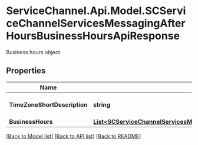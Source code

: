 # ServiceChannel.Api.Model.SCServiceChannelServicesMessagingAfterHoursBusinessHoursApiResponse
Business hours object.

## Properties

Name | Type | Description | Notes
------------ | ------------- | ------------- | -------------
**TimeZoneShortDescription** | **string** | Location’s timezone abbreviation. | [optional] 
**BusinessHours** | [**List&lt;SCServiceChannelServicesMessagingAfterHoursBusinessHourApiResponse&gt;**](SCServiceChannelServicesMessagingAfterHoursBusinessHourApiResponse.md) |  | [optional] 

[[Back to Model list]](../README.md#documentation-for-models) [[Back to API list]](../README.md#documentation-for-api-endpoints) [[Back to README]](../README.md)

